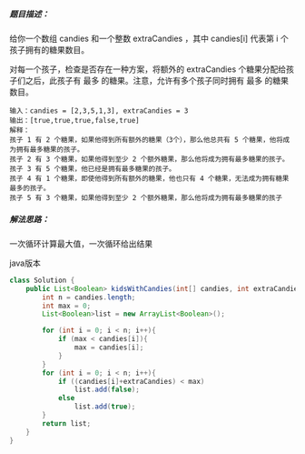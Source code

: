 ##### 题目描述：
给你一个数组 candies 和一个整数 extraCandies ，其中 candies[i] 代表第 i 个孩子拥有的糖果数目。

对每一个孩子，检查是否存在一种方案，将额外的 extraCandies 个糖果分配给孩子们之后，此孩子有 最多 的糖果。注意，允许有多个孩子同时拥有 最多 的糖果数目。

```
输入：candies = [2,3,5,1,3], extraCandies = 3
输出：[true,true,true,false,true] 
解释：
孩子 1 有 2 个糖果，如果他得到所有额外的糖果（3个），那么他总共有 5 个糖果，他将成为拥有最多糖果的孩子。
孩子 2 有 3 个糖果，如果他得到至少 2 个额外糖果，那么他将成为拥有最多糖果的孩子。
孩子 3 有 5 个糖果，他已经是拥有最多糖果的孩子。
孩子 4 有 1 个糖果，即使他得到所有额外的糖果，他也只有 4 个糖果，无法成为拥有糖果最多的孩子。
孩子 5 有 3 个糖果，如果他得到至少 2 个额外糖果，那么他将成为拥有最多糖果的孩子
```


##### 解法思路：
一次循环计算最大值，一次循环给出结果

java版本
```java
class Solution {
    public List<Boolean> kidsWithCandies(int[] candies, int extraCandies) {
        int n = candies.length;
        int max = 0;
        List<Boolean>list = new ArrayList<Boolean>();

        for (int i = 0; i < n; i++){
            if (max < candies[i]){
                max = candies[i];
            }
        }
        for (int i = 0; i < n; i++){
            if ((candies[i]+extraCandies) < max)
                list.add(false);
            else
                list.add(true);
        }
        return list;
    }
}
```


